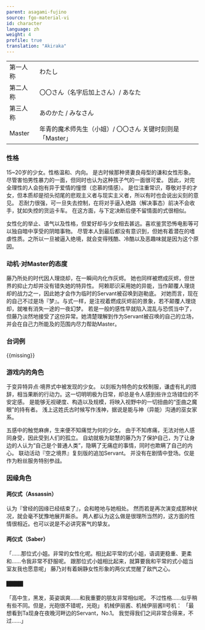```yaml
---
parent: asagami-fujino
source: fgo-material-vi
id: character
language: zh
weight: 4
profile: true
translation: "Akiraka"
---
```


<table>
  <tr><td>第一人称</td><td>わたし</td></tr>
  <tr><td>第二人称</td><td>〇〇さん（名字后加上さん）/ あなた</td></tr>
  <tr><td>第三人称</td><td>あのかた / みなさん</td></tr>
  <tr><td>Master</td><td>年青的魔术师先生（小姐）/ 〇〇さん  关键时刻则是「Master」</td></tr>
</table>

### 性格

15~20岁的少女。性格温和、内向。
是古时候那种贤妻良母型的谦和女性形象。
尽管害怕男性暴力的一面，但同时也认为这种孩子气的一面很可爱。
因此，对完全理性的人会抱有异于爱情的憧憬（恋慕的情感）。
是位注重常识，尊敬对手的才女，但本质却是彻头彻尾的悲观主义者与现实主义者，所以有时也会说出尖刻的意见。
忍耐力很强，可一旦失去控制，在将对手逼入绝路（解决事态）前决不会收手，犹如失控的货运卡车。
在这方面，与下定决断后便不留情面的式很相似。

女性化的举止、语气以及性格，但爱好却与少女相去甚远。喜欢鉴赏恐怖电影等可以独自暗中享受的阴暗事物。
尽管本人到最后都没有意识到，但她有着潜在的嗜虐性质。之所以一旦被逼入绝境，就会变得残酷、冷酷以及恶趣味就是因为这个原因。

### 动机·对Master的态度

藤乃所处的时代因人理烧却，在一瞬间内化作灰烬。
她也同样被燃成灰烬，但世界的抑止力却并没有错失她的特异性。
阿赖耶识采用她的异能，当作颠覆人理烧却的战力之一，因此她才会作为临时的Servant被召唤到迦勒底。
对她而言，现在的自己不过是场『梦』。与式一样，是注视着燃成灰烬前的景象，若不颠覆人理烧却，就唯有消失一途的一夜幻梦。
若是一般的感性早就陷入混乱与恐慌当中了，但藤乃淡然地接受了这份异常。她清楚理解到作为Servant被召唤的自己的立场，并会在自己力所能及的范围内尽力帮助Master。

### 台词例

{{missing}}

### 游戏内的角色

于变异特异点·境界式中被发现的少女。
以刻板为特色的女校制服，谦虚有礼的措辞，相当果断的行动力。这一切明明极为日常，却总是令人感到些许立场错位的不安定感。
是能够无视硬度、构造以及规模，将映入视野中的一切扭曲的“歪曲之魔眼”的持有者。
浅上这姓氏古时候写作浅神，据说是能与神（异能）沟通的巫女家系。

五感中的触觉麻痹，生来便不知痛觉为何的少女。
由于不知疼痛，无法对他人感同身受，因此受到人们的孤立。
自幼就极为聪慧的藤乃为了保护自己，为了让身边的人认为“自己是个普通人类”，隐瞒了无痛症的事情，同时也欺瞒了自己的内心。
联动活动『空之境界』复刻版的追加Servant。
并没有在剧情中登场。仅是作为粉丝服务特别参战。

### 因缘角色

#### 两仪式（Assassin）

认为『曾经的因缘已经结束了』，会和睦地与她相处。
然而若是再次演变成那种状况，就会毫不犹豫地展开厮杀。
两人都认为这么做是很理所当然的，这方面的性情很相近。也可以说是不必讲究客气的挚友。

#### 两仪式（Saber）

「……那位式小姐。非常的女性化呢。相比起平常的式小姐，语调更稳重、更柔和……令我非常不舒服呢。
跟那位式小姐相比起来，就算要我和平常的式小姐当室友我也愿意呢」
藤乃对有着娴静女性形象的两仪式觉醒了敌忾之心。

#### ▇▇▇▇

「高中生，黑发，英姿飒爽……和我重要的朋友非常相似呢。
不过性格……似乎稍有些不同。但是，光砲很不错呢，光砲」
机械伊丽酱、机械伊丽酱II号机：
「最想看到Ta现身在夜晚河畔边的Servant，No.1。
我觉得我们之间非常合得来，不过……」
